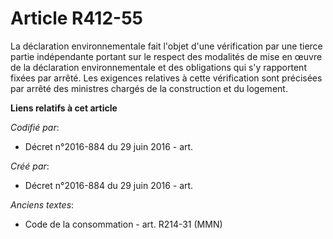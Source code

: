 # Article R412-55

La déclaration environnementale fait l'objet d'une vérification par une tierce partie indépendante portant sur le respect des
modalités de mise en œuvre de la déclaration environnementale et des obligations qui s'y rapportent fixées par arrêté. Les
exigences relatives à cette vérification sont précisées par arrêté des ministres chargés de la construction et du logement.

**Liens relatifs à cet article**

_Codifié par_:

  - Décret n°2016-884 du 29 juin 2016 - art.

_Créé par_:

  - Décret n°2016-884 du 29 juin 2016 - art.

_Anciens textes_:

  - Code de la consommation - art. R214-31 (MMN)
